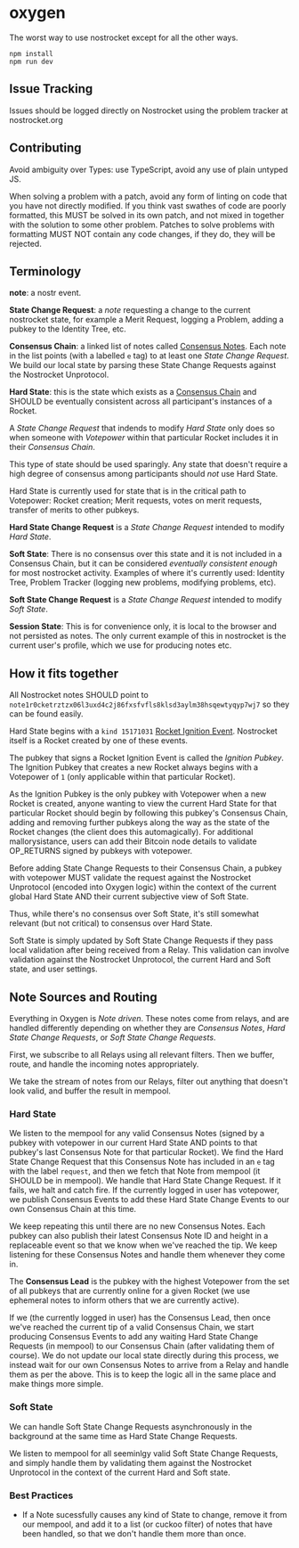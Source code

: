 # oxygen

The worst way to use nostrocket except for all the other ways.

```
npm install
npm run dev
```

## Issue Tracking
Issues should be logged directly on Nostrocket using the problem tracker at nostrocket.org

## Contributing

Avoid ambiguity over Types: use TypeScript, avoid any use of plain untyped JS.

When solving a problem with a patch, avoid any form of linting on code that you have not directly modified. If you think vast swathes of code are poorly formatted, this MUST be solved in its own patch, and not mixed in together with the solution to some other problem. Patches to solve problems with formatting MUST NOT contain any code changes, if they do, they will be rejected.

## Terminology

**note**: a nostr event.

**State Change Request**: a _note_ requesting a change to the current nostrocket state, for example a Merit Request, logging a Problem, adding a pubkey to the Identity Tree, etc.

**Consensus Chain**: a linked list of notes called [Consensus Notes](https://github.com/nostrocket/NIPS/blob/main/Rockets.md#consensus-event). Each note in the list points (with a labelled `e` tag) to at least one _State Change Request_. We build our local state by parsing these State Change Requests against the Nostrocket Unprotocol.

**Hard State**: this is the state which exists as a [Consensus Chain](https://github.com/nostrocket/NIPS/blob/main/Rockets.md#consensus-over-state) and SHOULD be eventually consistent across all participant's instances of a Rocket.

A _State Change Request_ that indends to modify _Hard State_ only does so when someone with _Votepower_ within that particular Rocket includes it in their _Consensus Chain_.

This type of state should be used sparingly. Any state that doesn't require a high degree of consensus among participants should _not_ use Hard State.

Hard State is currently used for state that is in the critical path to Votepower: Rocket creation; Merit requests, votes on merit requests, transfer of merits to other pubkeys.

**Hard State Change Request** is a _State Change Request_ intended to modify _Hard State_.

**Soft State**: There is no consensus over this state and it is not included in a Consensus Chain, but it can be considered _eventually consistent enough_ for most nostrocket activity. Examples of where it's currently used: Identity Tree, Problem Tracker (logging new problems, modifying problems, etc).

**Soft State Change Request** is a _State Change Request_ intended to modify _Soft State_.

**Session State**: This is for convenience only, it is local to the browser and not persisted as notes. The only current example of this in nostrocket is the current user's profile, which we use for producing notes etc.

## How it fits together

All Nostrocket notes SHOULD point to `note1r0cketrztzx06l3uxd4c2j86fxsfvfls8klsd3aylm38hsqewtyqyp7wj7` so they can be found easily.

Hard State begins with a `kind 15171031` [Rocket Ignition Event](https://github.com/nostrocket/NIPS/blob/main/Rockets.md). Nostrocket itself is a Rocket created by one of these events.

The pubkey that signs a Rocket Ignition Event is called the _Ignition Pubkey_. The Ignition Pubkey that creates a new Rocket always begins with a Votepower of `1` (only applicable within that particular Rocket).

As the Ignition Pubkey is the only pubkey with Votepower when a new Rocket is created, anyone wanting to view the current Hard State for that particular Rocket should begin by following this pubkey's Consensus Chain, adding and removing further pubkeys along the way as the state of the Rocket changes (the client does this automagically). For additional mallorysistance, users can add their Bitcoin node details to validate OP_RETURNS signed by pubkeys with votepower.

Before adding State Change Requests to their Consensus Chain, a pubkey with votepower MUST validate the request against the Nostrocket Unprotocol (encoded into Oxygen logic) within the context of the current global Hard State AND their current subjective view of Soft State.

Thus, while there's no consensus over Soft State, it's still somewhat relevant (but not critical) to consensus over Hard State.

Soft State is simply updated by Soft State Change Requests if they pass local validation after being received from a Relay. This validation can involve validation against the Nostrocket Unprotocol, the current Hard and Soft state, and user settings.

## Note Sources and Routing

Everything in Oxygen is _Note driven_. These notes come from relays, and are handled differently depending on whether they are _Consensus Notes_, _Hard State Change Requests_, or _Soft State Change Requests_.

First, we subscribe to all Relays using all relevant filters. Then we buffer, route, and handle the incoming notes appropriately.

We take the stream of notes from our Relays, filter out anything that doesn't look valid, and buffer the result in mempool.

### Hard State

We listen to the mempool for any valid Consensus Notes (signed by a pubkey with votepower in our current Hard State AND points to that pubkey's last Consensus Note for that particular Rocket). We find the Hard State Change Request that this Consensus Note has included in an `e` tag with the label `request`, and then we fetch that Note from mempool (it SHOULD be in mempool). We handle that Hard State Change Request. If it fails, we halt and catch fire. If the currently logged in user has votepower, we publish Consensus Events to add these Hard State Change Events to our own Consensus Chain at this time.

We keep repeating this until there are no new Consensus Notes. Each pubkey can also publish their latest Consensus Note ID and height in a replaceable event so that we know when we've reached the tip. We keep listening for these Consensus Notes and handle them whenever they come in.

The **Consensus Lead** is the pubkey with the highest Votepower from the set of all pubkeys that are currently online for a given Rocket (we use ephemeral notes to inform others that we are currently active).

If we (the currently logged in user) has the Consensus Lead, then once we've reached the current tip of a valid Consensus Chain, we start producing Consensus Events to add any waiting Hard State Change Requests (in mempool) to our Consensus Chain (after validating them of course). We do not update our local state directly during this process, we instead wait for our own Consensus Notes to arrive from a Relay and handle them as per the above. This is to keep the logic all in the same place and make things more simple.

### Soft State

We can handle Soft State Change Requests asynchronously in the background at the same time as Hard State Change Requests.

We listen to mempool for all seeminlgy valid Soft State Change Requests, and simply handle them by validating them against the Nostrocket Unprotocol in the context of the current Hard and Soft state.

### Best Practices

- If a Note sucessfully causes any kind of State to change, remove it from our mempool, and add it to a list (or cuckoo filter) of notes that have been handled, so that we don't handle them more than once.
